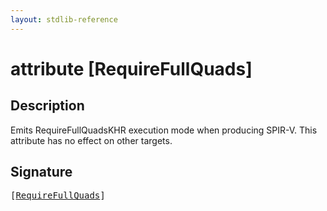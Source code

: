 ```yaml
---
layout: stdlib-reference
---
```


# attribute [RequireFullQuads]

## Description

Emits <span class='code'>RequireFullQuadsKHR</span> execution mode when producing SPIR-V.
This attribute has no effect on other targets.


## Signature

<pre>
[<a href=".html">RequireFullQuads</a>]
</pre>

